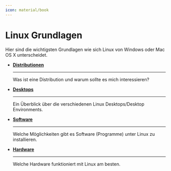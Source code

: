 ```yaml
---
icon: material/book
---
```


# Linux Grundlagen

Hier sind die wichtigsten Grundlagen wie sich Linux von Windows oder Mac OS X unterscheidet.

<div class="grid cards" markdown>

- [__Distributionen__](distributionen/index.md)

    ---

    Was ist eine Distribution und warum sollte es mich interessieren?

- [__Desktops__](desktops/index.md)

    ---

    Ein Überblick über die verschiedenen Linux Desktops/Desktop Environments.

- [__Software__](software/index.md)

    ---

    Welche Möglichkeiten gibt es Software (Programme) unter Linux zu installieren.

- [__Hardware__](hardware/index.md)

    ---

    Welche Hardware funktioniert mit Linux am besten.

</div>
